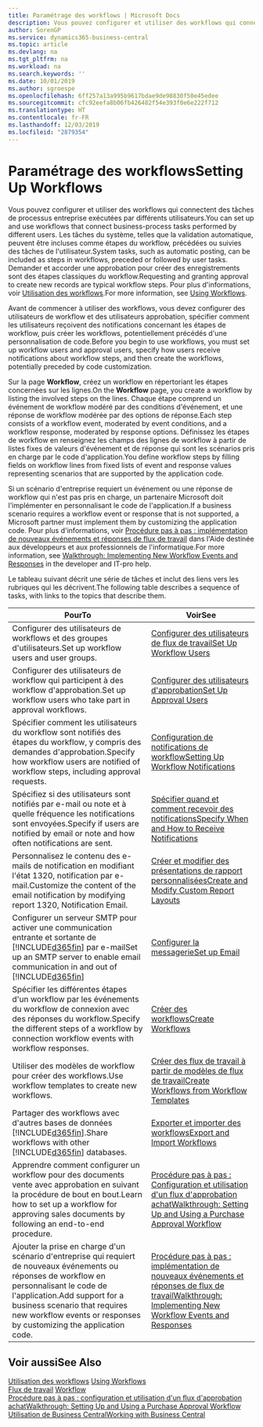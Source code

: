 ```yaml
---
title: Paramétrage des workflows | Microsoft Docs
description: Vous pouvez configurer et utiliser des workflows qui connectent des tâches de processus entreprise exécutées par différents utilisateurs. Les tâches du système, telles que la validation automatique, peuvent être incluses comme étapes du workflow, précédées ou suivies des tâches de l'utilisateur. Demander et accorder une approbation pour créer des enregistrements sont des étapes classiques du workflow.
author: SorenGP
ms.service: dynamics365-business-central
ms.topic: article
ms.devlang: na
ms.tgt_pltfrm: na
ms.workload: na
ms.search.keywords: ''
ms.date: 10/01/2019
ms.author: sgroespe
ms.openlocfilehash: 6ff257a13a995b9617bdae9de98830f50e45edee
ms.sourcegitcommit: cfc92eefa8b06fb426482f54e393f0e6e222f712
ms.translationtype: HT
ms.contentlocale: fr-FR
ms.lasthandoff: 12/03/2019
ms.locfileid: "2879354"
---
```

# <a name="setting-up-workflows"></a><span data-ttu-id="4eba6-105">Paramétrage des workflows</span><span class="sxs-lookup"><span data-stu-id="4eba6-105">Setting Up Workflows</span></span>
<span data-ttu-id="4eba6-106">Vous pouvez configurer et utiliser des workflows qui connectent des tâches de processus entreprise exécutées par différents utilisateurs.</span><span class="sxs-lookup"><span data-stu-id="4eba6-106">You can set up and use workflows that connect business-process tasks performed by different users.</span></span> <span data-ttu-id="4eba6-107">Les tâches du système, telles que la validation automatique, peuvent être incluses comme étapes du workflow, précédées ou suivies des tâches de l'utilisateur.</span><span class="sxs-lookup"><span data-stu-id="4eba6-107">System tasks, such as automatic posting, can be included as steps in workflows, preceded or followed by user tasks.</span></span> <span data-ttu-id="4eba6-108">Demander et accorder une approbation pour créer des enregistrements sont des étapes classiques du workflow.</span><span class="sxs-lookup"><span data-stu-id="4eba6-108">Requesting and granting approval to create new records are typical workflow steps.</span></span> <span data-ttu-id="4eba6-109">Pour plus d'informations, voir [Utilisation des workflows](across-use-workflows.md).</span><span class="sxs-lookup"><span data-stu-id="4eba6-109">For more information, see [Using Workflows](across-use-workflows.md).</span></span>  

 <span data-ttu-id="4eba6-110">Avant de commencer à utiliser des workflows, vous devez configurer des utilisateurs de workflow et des utilisateurs approbation, spécifier comment les utilisateurs reçoivent des notifications concernant les étapes de workflow, puis créer les workflows, potentiellement précédés d'une personnalisation de code.</span><span class="sxs-lookup"><span data-stu-id="4eba6-110">Before you begin to use workflows, you must set up workflow users and approval users, specify how users receive notifications about workflow steps, and then create the workflows, potentially preceded by code customization.</span></span>  

 <span data-ttu-id="4eba6-111">Sur la page **Workflow**, créez un workflow en répertoriant les étapes concernées sur les lignes.</span><span class="sxs-lookup"><span data-stu-id="4eba6-111">On the **Workflow** page, you create a workflow by listing the involved steps on the lines.</span></span> <span data-ttu-id="4eba6-112">Chaque étape comprend un événement de workflow modéré par des conditions d'événement, et une réponse de workflow modérée par des options de réponse.</span><span class="sxs-lookup"><span data-stu-id="4eba6-112">Each step consists of a workflow event, moderated by event conditions, and a workflow response, moderated by response options.</span></span> <span data-ttu-id="4eba6-113">Définissez les étapes de workflow en renseignez les champs des lignes de workflow à partir de listes fixes de valeurs d'événement et de réponse qui sont les scénarios pris en charge par le code d'application.</span><span class="sxs-lookup"><span data-stu-id="4eba6-113">You define workflow steps by filling fields on workflow lines from fixed lists of event and response values representing scenarios that are supported by the application code.</span></span>  

 <span data-ttu-id="4eba6-114">Si un scénario d'entreprise requiert un événement ou une réponse de workflow qui n'est pas pris en charge, un partenaire Microsoft doit l'implémenter en personnalisant le code de l'application.</span><span class="sxs-lookup"><span data-stu-id="4eba6-114">If a business scenario requires a workflow event or response that is not supported, a Microsoft partner must implement them by customizing the application code.</span></span> <span data-ttu-id="4eba6-115">Pour plus d'informations, voir [Procédure pas à pas : implémentation de nouveaux événements et réponses de flux de travail](/dynamics-nav/Walkthrough--Implementing-New-Workflow-Events-and-Responses) dans l'Aide destinée aux développeurs et aux professionnels de l'informatique.</span><span class="sxs-lookup"><span data-stu-id="4eba6-115">For more information, see [Walkthrough: Implementing New Workflow Events and Responses](/dynamics-nav/Walkthrough--Implementing-New-Workflow-Events-and-Responses) in the developer and IT-pro help.</span></span>

 <span data-ttu-id="4eba6-116">Le tableau suivant décrit une série de tâches et inclut des liens vers les rubriques qui les décrivent.</span><span class="sxs-lookup"><span data-stu-id="4eba6-116">The following table describes a sequence of tasks, with links to the topics that describe them.</span></span>  

|<span data-ttu-id="4eba6-117">**Pour**</span><span class="sxs-lookup"><span data-stu-id="4eba6-117">**To**</span></span>|<span data-ttu-id="4eba6-118">**Voir**</span><span class="sxs-lookup"><span data-stu-id="4eba6-118">**See**</span></span>|  
|------------|-------------|  
|<span data-ttu-id="4eba6-119">Configurer des utilisateurs de workflows et des groupes d'utilisateurs.</span><span class="sxs-lookup"><span data-stu-id="4eba6-119">Set up workflow users and user groups.</span></span>|[<span data-ttu-id="4eba6-120">Configurer des utilisateurs de flux de travail</span><span class="sxs-lookup"><span data-stu-id="4eba6-120">Set Up Workflow Users</span></span>](across-how-to-set-up-workflow-users.md)|  
|<span data-ttu-id="4eba6-121">Configurer des utilisateurs de workflow qui participent à des workflow d'approbation.</span><span class="sxs-lookup"><span data-stu-id="4eba6-121">Set up workflow users who take part in approval workflows.</span></span>|[<span data-ttu-id="4eba6-122">Configurer des utilisateurs d'approbation</span><span class="sxs-lookup"><span data-stu-id="4eba6-122">Set Up Approval Users</span></span>](across-how-to-set-up-approval-users.md)|  
|<span data-ttu-id="4eba6-123">Spécifier comment les utilisateurs du workflow sont notifiés des étapes du workflow, y compris des demandes d'approbation.</span><span class="sxs-lookup"><span data-stu-id="4eba6-123">Specify how workflow users are notified of workflow steps, including approval requests.</span></span>|[<span data-ttu-id="4eba6-124">Configuration de notifications de workflow</span><span class="sxs-lookup"><span data-stu-id="4eba6-124">Setting Up Workflow Notifications</span></span>](across-setting-up-workflow-notifications.md)|  
|<span data-ttu-id="4eba6-125">Spécifiez si des utilisateurs sont notifiés par e-mail ou note et à quelle fréquence les notifications sont envoyées.</span><span class="sxs-lookup"><span data-stu-id="4eba6-125">Specify if users are notified by email or note and how often notifications are sent.</span></span>|[<span data-ttu-id="4eba6-126">Spécifier quand et comment recevoir des notifications</span><span class="sxs-lookup"><span data-stu-id="4eba6-126">Specify When and How to Receive Notifications</span></span>](across-how-to-specify-when-and-how-to-receive-notifications.md)|  
|<span data-ttu-id="4eba6-127">Personnalisez le contenu des e-mails de notification en modifiant l'état 1320, notification par e-mail.</span><span class="sxs-lookup"><span data-stu-id="4eba6-127">Customize the content of the email notification by modifying report 1320, Notification Email.</span></span>|[<span data-ttu-id="4eba6-128">Créer et modifier des présentations de rapport personnalisées</span><span class="sxs-lookup"><span data-stu-id="4eba6-128">Create and Modify Custom Report Layouts</span></span>](ui-how-create-custom-report-layout.md)|  
|<span data-ttu-id="4eba6-129">Configurer un serveur SMTP pour activer une communication entrante et sortante de [!INCLUDE[d365fin](includes/d365fin_md.md)] par e-mail</span><span class="sxs-lookup"><span data-stu-id="4eba6-129">Set up an SMTP server to enable email communication in and out of [!INCLUDE[d365fin](includes/d365fin_md.md)]</span></span>|[<span data-ttu-id="4eba6-130">Configurer la messagerie</span><span class="sxs-lookup"><span data-stu-id="4eba6-130">Set up Email</span></span>](admin-how-setup-email.md)|
|<span data-ttu-id="4eba6-131">Spécifier les différentes étapes d'un workflow par les événements du workflow de connexion avec des réponses du workflow.</span><span class="sxs-lookup"><span data-stu-id="4eba6-131">Specify the different steps of a workflow by connection workflow events with workflow responses.</span></span>|[<span data-ttu-id="4eba6-132">Créer des workflows</span><span class="sxs-lookup"><span data-stu-id="4eba6-132">Create Workflows</span></span>](across-how-to-create-workflows.md)|  
|<span data-ttu-id="4eba6-133">Utiliser des modèles de workflow pour créer des workflows.</span><span class="sxs-lookup"><span data-stu-id="4eba6-133">Use workflow templates to create new workflows.</span></span>|[<span data-ttu-id="4eba6-134">Créer des flux de travail à partir de modèles de flux de travail</span><span class="sxs-lookup"><span data-stu-id="4eba6-134">Create Workflows from Workflow Templates</span></span>](across-how-to-create-workflows-from-workflow-templates.md)|  
|<span data-ttu-id="4eba6-135">Partager des workflows avec d'autres bases de données [!INCLUDE[d365fin](includes/d365fin_md.md)].</span><span class="sxs-lookup"><span data-stu-id="4eba6-135">Share workflows with other [!INCLUDE[d365fin](includes/d365fin_md.md)] databases.</span></span>|[<span data-ttu-id="4eba6-136">Exporter et importer des workflows</span><span class="sxs-lookup"><span data-stu-id="4eba6-136">Export and Import Workflows</span></span>](across-how-to-export-and-import-workflows.md)|  
|<span data-ttu-id="4eba6-137">Apprendre comment configurer un workflow pour des documents vente avec approbation en suivant la procédure de bout en bout.</span><span class="sxs-lookup"><span data-stu-id="4eba6-137">Learn how to set up a workflow for approving sales documents by following an end-to-end procedure.</span></span>|[<span data-ttu-id="4eba6-138">Procédure pas à pas : Configuration et utilisation d'un flux d'approbation achat</span><span class="sxs-lookup"><span data-stu-id="4eba6-138">Walkthrough: Setting Up and Using a Purchase Approval Workflow</span></span>](walkthrough-setting-up-and-using-a-purchase-approval-workflow.md)|  
|<span data-ttu-id="4eba6-139">Ajouter la prise en charge d'un scénario d'entreprise qui requiert de nouveaux événements ou réponses de workflow en personnalisant le code de l'application.</span><span class="sxs-lookup"><span data-stu-id="4eba6-139">Add support for a business scenario that requires new workflow events or responses by customizing the application code.</span></span>|[<span data-ttu-id="4eba6-140">Procédure pas à pas : implémentation de nouveaux événements et réponses de flux de travail</span><span class="sxs-lookup"><span data-stu-id="4eba6-140">Walkthrough: Implementing New Workflow Events and Responses</span></span>](/dynamics-nav/Walkthrough--Implementing-New-Workflow-Events-and-Responses)|  

## <a name="see-also"></a><span data-ttu-id="4eba6-141">Voir aussi</span><span class="sxs-lookup"><span data-stu-id="4eba6-141">See Also</span></span>  
 <span data-ttu-id="4eba6-142">[Utilisation des workflows](across-use-workflows.md) </span><span class="sxs-lookup"><span data-stu-id="4eba6-142">[Using Workflows](across-use-workflows.md) </span></span>  
 <span data-ttu-id="4eba6-143">[Flux de travail](across-workflow.md) </span><span class="sxs-lookup"><span data-stu-id="4eba6-143">[Workflow](across-workflow.md) </span></span>  
 [<span data-ttu-id="4eba6-144">Procédure pas à pas : configuration et utilisation d'un flux d'approbation achat</span><span class="sxs-lookup"><span data-stu-id="4eba6-144">Walkthrough: Setting Up and Using a Purchase Approval Workflow</span></span>](walkthrough-setting-up-and-using-a-purchase-approval-workflow.md)  
 [<span data-ttu-id="4eba6-145">Utilisation de Business Central</span><span class="sxs-lookup"><span data-stu-id="4eba6-145">Working with Business Central</span></span>](ui-work-product.md)
